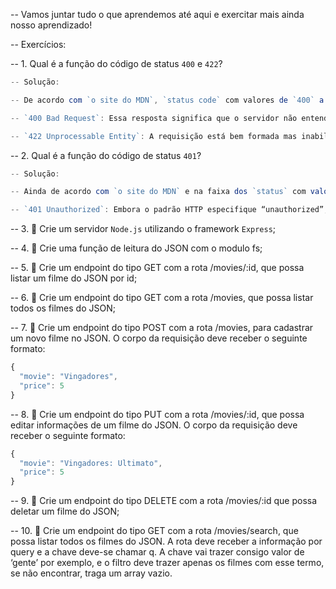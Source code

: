 -- Vamos juntar tudo o que aprendemos até aqui e exercitar mais ainda nosso aprendizado!

-- Exercícios:

-- 1. Qual é a função do código de status `400` e `422`?
```js
-- Solução: 

-- De acordo com `o site do MDN`, `status code` com valores de `400` a `499`, são `erros do cliente`:

-- `400 Bad Request`: Essa resposta significa que o servidor não entendeu a requisição, pois está com uma `sintaxe inválida`.

-- `422 Unprocessable Entity`: A requisição está bem formada mas inabilitada para ser seguida devido aos `erros semânticos`.
```

-- 2. Qual é a função do código de status `401`?
```js
-- Solução: 

-- Ainda de acordo com `o site do MDN` e na faixa dos `status` com valores `400`:

-- `401 Unauthorized`: Embora o padrão HTTP especifique “unauthorized”, semanticamente, essa resposta significa “unauthenticated”. Ou seja, o cliente deve se autenticar para obter a resposta solicitada.
```

-- 3. 🚀 Crie um servidor `Node.js` utilizando o framework `Express`;

-- 4. 🚀 Crie uma função de leitura do JSON com o modulo fs;

-- 5. 🚀 Crie um endpoint do tipo GET com a rota /movies/:id, que possa listar um filme do JSON por id;

-- 6. 🚀 Crie um endpoint do tipo GET com a rota /movies, que possa listar todos os filmes do JSON;

-- 7. 🚀 Crie um endpoint do tipo POST com a rota /movies, para cadastrar um novo filme no JSON.
O corpo da requisição deve receber o seguinte formato:
```js
{
  "movie": "Vingadores",
  "price": 5
}
```

-- 8. 🚀 Crie um endpoint do tipo PUT com a rota /movies/:id, que possa editar informações de um filme do JSON.
O corpo da requisição deve receber o seguinte formato:
```js
{
  "movie": "Vingadores: Ultimato",
  "price": 5
}
```

-- 9. 🚀 Crie um endpoint do tipo DELETE com a rota /movies/:id que possa deletar um filme do JSON;

-- 10. 🚀 Crie um endpoint do tipo GET com a rota /movies/search, que possa listar todos os filmes do JSON.
A rota deve receber a informação por query e a chave deve-se chamar q. A chave vai trazer consigo valor de ‘gente’ por exemplo, e o filtro deve trazer apenas os filmes com esse termo, se não encontrar, traga um array vazio.
